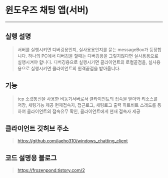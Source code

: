 # 윈도우즈 채팅 앱(서버)
---
## 실행 설명
> 서버를 실행시키면 디버깅용인지, 실사용용인지를 묻는 messageBox가 등장합니다.
> 하나의 PC에서 디버깅을 할때는 디버깅용을 그렇지않다면 실사용용으로 실행시켜야 합니다.
> 디버깅용으로 실행시키면 클라이언트의 로컬끝점을, 실사용용으로 실행시키면 클라이언트의 원격끝점을 받아옵니다.

## 기능
> tcp 소켓통신을 사용한 비동기서버로서 클라이언트의 접속을 받아와 리소스를 저장, 채팅기능 제공
> 현재접속자, 접근로그, 채팅로그 출력
> 하트비트 스레드를 통하여 클라이언트의 접속유무 확인, 클라이언트에게 현재 접속자 제공

## 클라이언트 깃허브 주소
> https://github.com/jaeho310/windows_chatting_client

## 코드 설명용 블로그
> https://frozenpond.tistory.com/2
